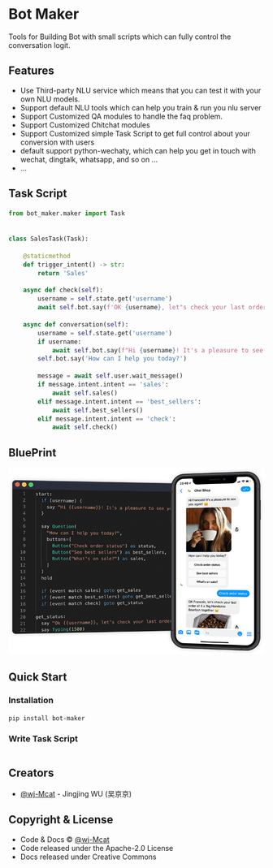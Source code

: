# Bot Maker

Tools for Building Bot with small scripts which can fully control the conversation logit.

## Features

* Use Third-party NLU service which means that you can test it with your own NLU models.
* Support default NLU tools which can help you train & run you nlu server
* Support Customized QA modules to handle the faq problem.
* Support Customized Chitchat modules
* Support Customized simple Task Script to get full control about your conversion with users
* default support python-wechaty, which can help you get in touch with wechat, dingtalk, whatsapp, and so on ...
* ...


## Task Script 

```python
from bot_maker.maker import Task


class SalesTask(Task):

    @staticmethod
    def trigger_intent() -> str:
        return 'Sales'

    async def check(self):
        username = self.state.get('username')
        await self.bot.say(f'OK {username}, let"s check your last order')

    async def conversation(self):
        username = self.state.get('username')
        if username:
            await self.bot.say(f"Hi {username}! It's a pleasure to see you.")
        self.bot.say('How can I help you today?')
        
        message = await self.user.wait_message()
        if message.intent.intent == 'sales':
            await self.sales()
        elif message.intent.intent == 'best_sellers':
            await self.best_sellers()
        elif message.intent.intent == 'check':
            await self.check()
```

## BluePrint

![](./assets/csml.png)

## Quick Start

### Installation

```shell
pip install bot-maker
```

### Write Task Script

```python

```



## Creators

- [@wj-Mcat](https://github.com/wj-Mcat) - Jingjing WU (吴京京)

## Copyright & License

- Code & Docs © [@wj-Mcat](https://github.com/wj-Mcat)
- Code released under the Apache-2.0 License
- Docs released under Creative Commons
